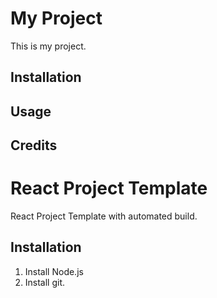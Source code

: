 # My Project

This is my project.

## Installation

## Usage

## Credits

# React Project Template

React Project Template with automated build.

## Installation

1. Install Node.js
2. Install git.
